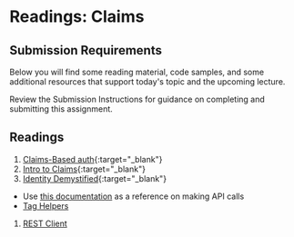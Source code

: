 # Readings: Claims

## Submission Requirements

Below you will find some reading material, code samples, and some additional resources that support today's topic and the upcoming lecture.

Review the Submission Instructions for guidance on completing and submitting this assignment.

## Readings
1. [Claims-Based auth](https://docs.microsoft.com/en-us/aspnet/core/security/authorization/claims?view=aspnetcore-2.1){:target="_blank"} 
1. [Intro to Claims](https://andrewlock.net/introduction-to-authentication-with-asp-net-core/){:target="_blank"} 
1. [Identity Demystified](https://digitalmccullough.com/posts/aspnetcore-auth-system-demystified.html){:target="_blank"}


- Use [this documentation](https://docs.microsoft.com/en-us/dotnet/csharp/tutorials/console-webapiclient) as a reference on making API calls
- [Tag Helpers](https://docs.microsoft.com/en-US/aspnet/core/mvc/views/tag-helpers/intro?view=aspnetcore-3.1)


1. [REST Client](https://docs.microsoft.com/en-us/dotnet/csharp/tutorials/console-webapiclient)